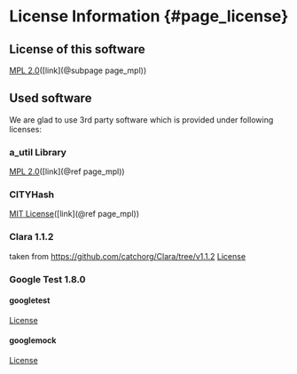 # License Information {#page_license}

## License of this software

 [MPL 2.0](mpl.md)([link](@subpage page_mpl))
 
## Used software

We are glad to use 3rd party software which is provided under following licenses:

### a_util Library
 
 [MPL 2.0](mpl.md)([link](@ref page_mpl))

### CITYHash
 
 [MIT License](mit_cityhash.md)([link](@ref page_mpl))

### Clara 1.1.2

 taken from https://github.com/catchorg/Clara/tree/v1.1.2
 [License](../../3rdparty/clara/Clara-1.1.2/LICENSE.txt)
 
### Google Test 1.8.0
 
#### googletest
 
 [License](./../../3rdparty/googletest/googletest-release-1.8.0/googletest/LICENSE)
 
#### googlemock
 
 [License](./../../3rdparty/googletest/googletest-release-1.8.0/googlemock/LICENSE)
 
